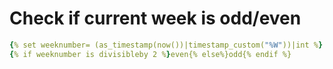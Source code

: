 # Check if current week is odd/even

```yaml
{% set weeknumber= (as_timestamp(now())|timestamp_custom("%W"))|int %}
{% if weeknumber is divisibleby 2 %}even{% else%}odd{% endif %}
```
